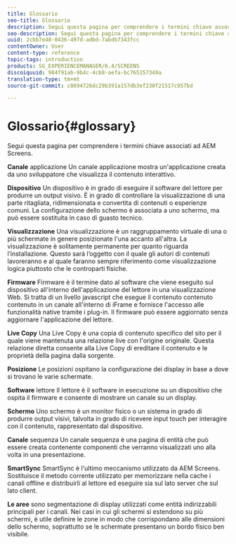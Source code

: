 ```yaml
---
title: Glossario
seo-title: Glossario
description: Segui questa pagina per comprendere i termini chiave associati ad AEM Screens.
seo-description: Segui questa pagina per comprendere i termini chiave associati ad AEM Screens.
uuid: 2cbb7e48-0436-497d-adbd-7abdb7343fcc
contentOwner: User
content-type: reference
topic-tags: introduction
products: SG_EXPERIENCEMANAGER/6.4/SCREENS
discoiquuid: 984f91ab-9b4c-4cb8-aefa-bc765157349a
translation-type: tm+mt
source-git-commit: c8694726dc29b391a157db3ef230f21517c957bd

---
```



# Glossario{#glossary}

Segui questa pagina per comprendere i termini chiave associati ad AEM Screens.

**Canale** applicazione Un canale applicazione mostra un&#39;applicazione creata da uno sviluppatore che visualizza il contenuto interattivo.

**Dispositivo** Un dispositivo è in grado di eseguire il software del lettore per produrre un output visivo. È in grado di controllare la visualizzazione di una parte ritagliata, ridimensionata e convertita di contenuti o esperienze comuni. La configurazione dello schermo è associata a uno schermo, ma può essere sostituita in caso di guasto tecnico.

**Visualizzazione** Una visualizzazione è un raggruppamento virtuale di una o più schermate in genere posizionate l&#39;una accanto all&#39;altra. La visualizzazione è solitamente permanente per quanto riguarda l’installazione. Questo sarà l’oggetto con il quale gli autori di contenuti lavoreranno e al quale faranno sempre riferimento come visualizzazione logica piuttosto che le controparti fisiche.

**Firmware** Firmware è il termine dato al software che viene eseguito sul dispositivo all&#39;interno dell&#39;applicazione del lettore in una visualizzazione Web. Si tratta di un livello javascript che esegue il contenuto contenuto contenuto in un canale all&#39;interno di iFrame e fornisce l&#39;accesso alle funzionalità native tramite i plug-in. Il firmware può essere aggiornato senza aggiornare l&#39;applicazione del lettore.

**Live Copy** Una Live Copy è una copia di contenuto specifico del sito per il quale viene mantenuta una relazione live con l&#39;origine originale. Questa relazione diretta consente alla Live Copy di ereditare il contenuto e le proprietà della pagina dalla sorgente.

**Posizione** Le posizioni ospitano la configurazione dei display in base a dove si trovano le varie schermate.

**Software** lettore Il lettore è il software in esecuzione su un dispositivo che ospita il firmware e consente di mostrare un canale su un display.

**Schermo** Uno schermo è un monitor fisico o un sistema in grado di produrre output visivi, talvolta in grado di ricevere input touch per interagire con il contenuto, rappresentato dal dispositivo.

**Canale** sequenza Un canale sequenza è una pagina di entità che può essere creata contenente componenti che verranno visualizzati uno alla volta in una presentazione.

**SmartSync** SmartSync è l&#39;ultimo meccanismo utilizzato da AEM Screens. Sostituisce il metodo corrente utilizzato per memorizzare nella cache i canali offline e distribuirli al lettore ed eseguire sia sul lato server che sul lato client.

**Le aree** sono segmentazione di display utilizzati come entità indirizzabili principali per i canali. Nei casi in cui gli schermi si estendono su più schermi, è utile definire le zone in modo che corrispondano alle dimensioni dello schermo, soprattutto se le schermate presentano un bordo fisico ben visibile.

